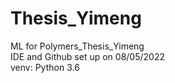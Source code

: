 # Thesis_Yimeng
ML for Polymers_Thesis_Yimeng\
IDE and Github set up on 08/05/2022\
venv: Python 3.6